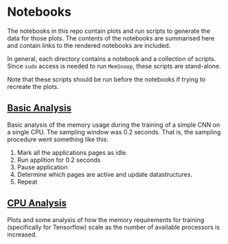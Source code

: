 # Notebooks

The notebooks in this repo contain plots and run scripts to generate the data for those 
plots. The contents of the notebooks are summarised here and contain links to the rendered
notebooks are included.

In general, each directory contains a notebook and a collection of scripts. Since
`sudo` access is needed to run `MemSnoop`, these scripts are stand-alone. 

Note that these scripts should be run before the notebooks if trying to recreate the plots.

## [Basic Analysis](https://github.com/darchr/ml-tools/blob/master/notebooks/basic_analysis/basic_analysis.ipynb)

Basic analysis of the memory usage during the training of a simple CNN on a single CPU. The
sampling window was 0.2 seconds. That is, the sampling procedure went something like this:

1. Mark all the applications pages as idle.
2. Run applition for 0.2 seconds
3. Pause application
4. Determine which pages are active and update datastructures.
5. Repeat

## [CPU Analysis](https://github.com/darchr/ml-tools/blob/master/notebooks/cpu_analysis/cpu_analysis.ipynb)

Plots and some analysis of how the memory requirements for training (specifically for Tensorflow)
scale as the number of available processors is increased.
